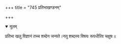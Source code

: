 +++
title = "745 प्रतिभाखण्डनम्"

+++


<details open><summary>मूलम्</summary>

प्रतिभा खलु विज्ञानं तच्च शब्देन जन्यते।नतु शब्दस्य विषयः रूपधीरिव चक्षुषः॥
</details>


